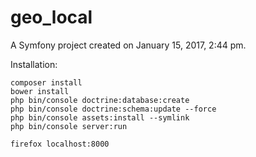 geo_local
=========

A Symfony project created on January 15, 2017, 2:44 pm.

Installation:

```
composer install
bower install
php bin/console doctrine:database:create
php bin/console doctrine:schema:update --force
php bin/console assets:install --symlink
php bin/console server:run
```

```
firefox localhost:8000
```

